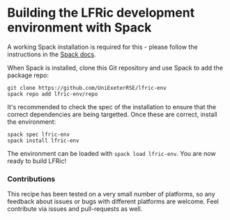 # Building the LFRic development environment with Spack

A working Spack installation is required for this - please follow the instructions in the [Spack docs](https://spack-tutorial.readthedocs.io/en/latest/tutorial_basics.html#installing-spack).

When Spack is installed, clone this Git repository and use Spack to add the package repo:
```shell
git clone https://github.com/UniExeterRSE/lfric-env
spack repo add lfric-env/repo
```

It's recommended to check the spec of the installation to ensure that the correct dependencies are being targetted. Once these are correct, install the environment:
``` shell
spack spec lfric-env
spack install lfric-env
```

The environment can be loaded with ```spack load lfric-env```. You are now ready to build LFRic!

### Contributions
This recipe has been tested on a very small number of platforms, so any feedback about issues or bugs with different platforms are welcome. Feel contribute via issues and pull-requests as well.

